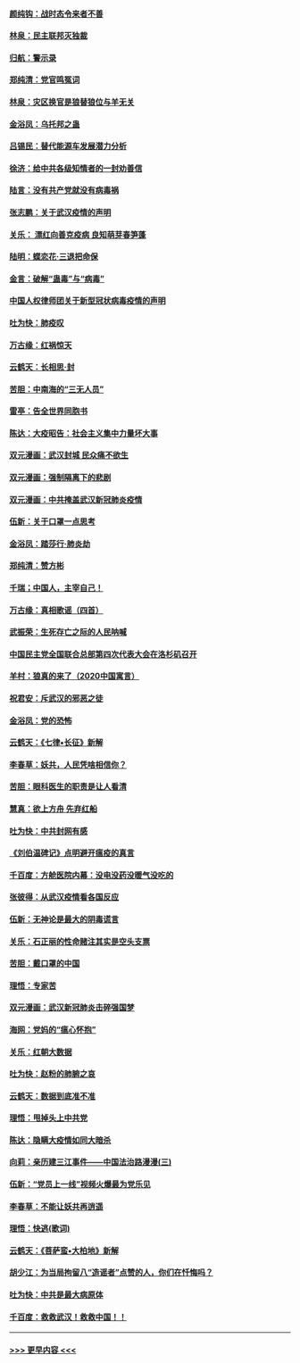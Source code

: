 #### [颜纯钩：战时态令来者不善](../pages/nsc993/n11872011.md?t=02161655) 
#### [林泉：民主联邦灭独裁](../pages/nsc993/n11870998.md?t=02161655) 
#### [归航：警示录](../pages/nsc993/n11870963.md?t=02161655) 
#### [郑纯清：党官鸣冤词](../pages/nsc993/n11870938.md?t=02161655) 
#### [林泉：灾区换官是狼替狼位与羊无关](../pages/nsc993/n11870896.md?t=02161655) 
#### [金浴凤：乌托邦之蛊](../pages/nsc993/n11870879.md?t=02161655) 
#### [吕锡民：替代能源车发展潜力分析](../pages/nsc993/n11870656.md?t=02161655) 
#### [徐济：给中共各级知情者的一封劝善信](../pages/nsc993/n11868561.md?t=02161655) 
#### [陆言：没有共产党就没有病毒祸](../pages/nsc993/n11868232.md?t=02161655) 
#### [张志鹏：关于武汉疫情的声明](../pages/nsc993/n11867182.md?t=02161655) 
#### [关乐： 漂红向善克疫病 良知萌芽春笋蓬](../pages/nsc993/n11865710.md?t=02161655) 
#### [陆明：蝶恋花‧三退把命保](../pages/nsc993/n11865673.md?t=02161655) 
#### [金言：破解“蛊毒”与“病毒”](../pages/nsc993/n11864103.md?t=02161655) 
#### [中国人权律师团关于新型冠状病毒疫情的声明](../pages/nsc993/n11864249.md?t=02161655) 
#### [吐为快：肺疫叹](../pages/nsc993/n11864027.md?t=02161655) 
#### [万古缘：红祸惊天](../pages/nsc993/n11864079.md?t=02161655) 
#### [云鹤天：长相思‧封](../pages/nsc993/n11864006.md?t=02161655) 
#### [苦胆：中南海的“三无人员”](../pages/nsc993/n11862997.md?t=02161655) 
#### [雷亭：告全世界同胞书](../pages/nsc993/n11862572.md?t=02161655) 
#### [陈达：大疫昭告：社会主义集中力量坏大事](../pages/nsc993/n11859419.md?t=02161655) 
#### [双元漫画：武汉封城 民众痛不欲生](../pages/nsc993/n11859287.md?t=02161655) 
#### [双元漫画：强制隔离下的悲剧](../pages/nsc993/n11859244.md?t=02161655) 
#### [双元漫画：中共掩盖武汉新冠肺炎疫情](../pages/nsc993/n11858249.md?t=02161655) 
#### [伍新：关于口罩一点思考](../pages/nsc993/n11859195.md?t=02161655) 
#### [金浴凤：踏莎行‧肺炎劫](../pages/nsc993/n11858227.md?t=02161655) 
#### [郑纯清：赞方彬](../pages/nsc993/n11856803.md?t=02161655) 
#### [千瑞；中国人，主宰自己！](../pages/nsc993/n11856793.md?t=02161655) 
#### [万古缘：真相歌谣（四首）](../pages/nsc993/n11856263.md?t=02161655) 
#### [武振荣：生死存亡之际的人民呐喊](../pages/nsc993/n11856256.md?t=02161655) 
#### [中国民主党全国联合总部第四次代表大会在洛杉矶召开](../pages/nsc993/n11856344.md?t=02161655) 
#### [羊村：狼真的来了（2020中国寓言）](../pages/nsc993/n11856229.md?t=02161655) 
#### [祝君安：斥武汉的邪恶之徒](../pages/nsc993/n11855861.md?t=02161655) 
#### [金浴凤：党的恐怖](../pages/nsc993/n11855849.md?t=02161655) 
#### [云鹤天：《七律▪长征》新解](../pages/nsc993/n11855479.md?t=02161655) 
#### [李春草：妖共，人民凭啥相信你？](../pages/nsc993/n11855196.md?t=02161655) 
#### [苦胆：眼科医生的职责是让人看清](../pages/nsc993/n11853840.md?t=02161655) 
#### [慧真：欲上方舟 先弃红船](../pages/nsc993/n11853483.md?t=02161655) 
#### [吐为快：中共封网有感](../pages/nsc993/n11852575.md?t=02161655) 
#### [《刘伯温碑记》点明避开瘟疫的真言](../pages/nsc993/n11852128.md?t=02161655) 
#### [千百度：方舱医院内幕：没电没药没暖气没吃的](../pages/nsc993/n11850211.md?t=02161655) 
#### [张彼得：从武汉疫情看各国反应](../pages/nsc993/n11850102.md?t=02161655) 
#### [伍新：无神论是最大的阴毒谎言](../pages/nsc993/n11846129.md?t=02161655) 
#### [关乐：石正丽的性命赌注其实是空头支票](../pages/nsc993/n11846109.md?t=02161655) 
#### [苦胆：戴口罩的中国](../pages/nsc993/n11845576.md?t=02161655) 
#### [理悟：专家苦](../pages/nsc993/n11845564.md?t=02161655) 
#### [双元漫画：武汉新冠肺炎击碎强国梦](../pages/nsc993/n11843320.md?t=02161655) 
#### [海网：党妈的“瘟心怀抱”](../pages/nsc993/n11840740.md?t=02161655) 
#### [关乐：红朝大数据](../pages/nsc993/n11840675.md?t=02161655) 
#### [吐为快：赵粉的肺腑之哀](../pages/nsc993/n11840618.md?t=02161655) 
#### [云鹤天：数据到底准不准](../pages/nsc993/n11840325.md?t=02161655) 
#### [理悟：甩掉头上中共党](../pages/nsc993/n11838826.md?t=02161655) 
#### [陈达：隐瞒大疫情如同大暗杀](../pages/nsc993/n11838771.md?t=02161655) 
#### [向莉：亲历建三江事件——中国法治路漫漫(三)](../pages/nsc993/n11831825.md?t=02161655) 
#### [伍新：“党员上一线”视频火爆最为党乐见](../pages/nsc993/n11838200.md?t=02161655) 
#### [李春草：不能让妖共再逍遥](../pages/nsc993/n11838102.md?t=02161655) 
#### [理悟：快逃(歌词)](../pages/nsc993/n11838083.md?t=02161655) 
#### [云鹤天：《菩萨蛮▪大柏地》新解](../pages/nsc993/n11838059.md?t=02161655) 
#### [胡少江：为当局拘留八“造谣者”点赞的人，你们在忏悔吗？](../pages/nsc993/n11836801.md?t=02161655) 
#### [吐为快：中共是最大病原体](../pages/nsc993/n11836748.md?t=02161655) 
#### [千百度：救救武汉！救救中国！！](../pages/nsc993/n11836145.md?t=02161655) 

----
#### [ >>> 更早内容 <<< ](../indexes/nsc993-earlier.md)
